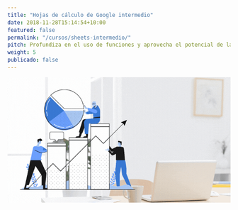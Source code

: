 ```yaml
---
title: "Hojas de cálculo de Google intermedio"
date: 2018-11-28T15:14:54+10:00
featured: false
permalink: "/cursos/sheets-intermedio/"
pitch: Profundiza en el uso de funciones y aprovecha el potencial de las hojs de cálculo potenciadas por funciones web
weight: 5
publicado: false
---
```


![Portada de Hojas de cálculo de Google Intermedio](/images/cursos/sheets-intermedio.gif)
